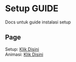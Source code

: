 # Setup GUIDE
Docs untuk guide instalasi setup

## Page
Setup: [Klik Disini](./Setup.md) <br>
Animasi: [Klik Disini](./Animation.md)